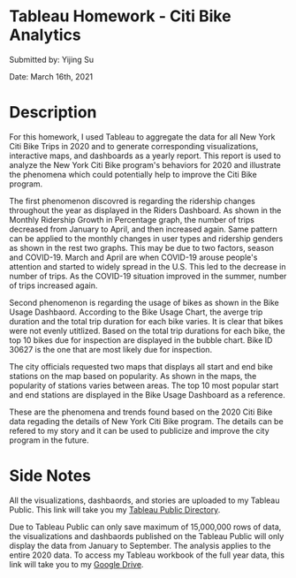 # **Tableau Homework - Citi Bike Analytics**

Submitted by: Yijing Su

Date: March 16th, 2021


# **Description** 

For this homework, I used Tableau to aggregate the data for all New York Citi Bike Trips in 2020 and to generate corresponding visualizations, interactive maps, and dashboards as a yearly report. This report is used to analyze the New York Citi Bike program's behaviors for 2020 and illustrate the phenomena which could potentially help to improve the Citi Bike program.

The first phenomenon discovred is regarding the ridership changes throughout the year as displayed in the Riders Dashboard. As shown in the Monthly Ridership Growth in Percentage graph, the number of trips decreased from January to April, and then increased again. Same pattern can be applied to the monthly changes in user types and ridership genders as shown in the rest two graphs. This may be due to two factors, season and COVID-19. March and April are when COVID-19 arouse people's attention and started to widely spread in the U.S. This led to the decrease in number of trips. As the COVID-19 situation improved in the summer, number of trips increased again. 

Second phenomenon is regarding the usage of bikes as shown in the Bike Usage Dashbaord. According to the Bike Usage Chart, the averge trip duration and the total trip duration for each bike varies. It is clear that bikes were not evenly utitlized. Based on the total trip durations for each bike, the top 10 bikes due for inspection are displayed in the bubble chart. Bike ID 30627 is the one that are most likely due for inspection. 

The city officials requested two maps that displays all start and end bike stations on the map based on popularity. As shown in the maps, the popularity of stations varies between areas. The top 10 most popular start and end stations are displayed in the Bike Usage Dashboard as a reference. 

These are the phenomena and trends found based on the 2020 Citi Bike data regading the details of New York Citi Bike program. The details can be refered to my story and it can be used to publicize and improve the city program in the future.

# **Side Notes** 

All the visualizations, dashbaords, and stories are uploaded to my Tableau Public. This link will take you my [Tableau Public Directory](https://public.tableau.com/profile/yijing.su#!/).

Due to Tableau Public can only save maximum of 15,000,000 rows of data, the visualizations and dashbaords published on the Tableau Public will only display the data from January to September. The analysis applies to the entire 2020 data. To access my Tableau workbook of the full year data, this link will take you to my [Google Drive](https://drive.google.com/file/d/1dw5Thtdi25bw4hPrnsNwFjpp3gTyfoF7/view?usp=sharing).
